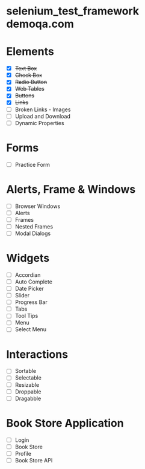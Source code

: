 # selenium_test_framework demoqa.com

# Elements
- [x] ~~Text Box~~
- [x] ~~Check Box~~
- [x] ~~Radio Button~~
- [x] ~~Web Tables~~
- [x] ~~Buttons~~
- [x] ~~Links~~
- [ ] Broken Links - Images
- [ ] Upload and Download
- [ ] Dynamic Properties
# Forms
- [ ] Practice Form
# Alerts, Frame & Windows
- [ ] Browser Windows
- [ ] Alerts
- [ ] Frames
- [ ] Nested Frames
- [ ] Modal Dialogs
# Widgets
- [ ] Accordian
- [ ] Auto Complete
- [ ] Date Picker
- [ ] Slider
- [ ] Progress Bar
- [ ] Tabs
- [ ] Tool Tips
- [ ] Menu
- [ ] Select Menu
# Interactions
- [ ] Sortable
- [ ] Selectable
- [ ] Resizable
- [ ] Droppable
- [ ] Dragabble
# Book Store Application
- [ ] Login
- [ ] Book Store
- [ ] Profile
- [ ] Book Store API
